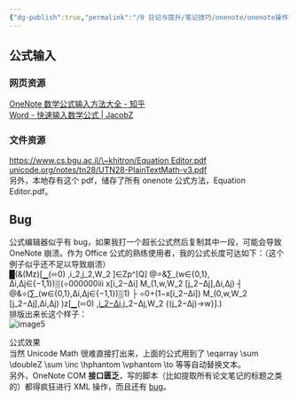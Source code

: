```yaml
---
{"dg-publish":true,"permalink":"/0 日记与提升/笔记技巧/onenote/onenote操作技巧/onenote公式/","title":"onenote公式"}
---
```



## 公式输入
### 网页资源
[OneNote 数学公式输入方法大全 - 知乎](https://zhuanlan.zhihu.com/p/459539805)  
[Word - 快速输入数学公式 | JacobZ](https://zyxin.xyz/blog/2017-08/word-math/)
### 文件资源
[https://www.cs.bgu.ac.il/\~khitron/Equation Editor.pdf](https://www.cs.bgu.ac.il/~khitron/Equation%20Editor.pdf)  
[unicode.org/notes/tn28/UTN28-PlainTextMath-v3.pdf](http://unicode.org/notes/tn28/UTN28-PlainTextMath-v3.pdf)  
另外，本地存有这个 pdf，储存了所有 onenote 公式方法，Equation Editor.pdf。

## Bug
公式编辑器似乎有 bug，如果我打一个超长公式然后复制其中一段，可能会导致 OneNote 崩溃。作为 Office 公式的熟练使用者，我的公式长度可达如下：（这个例子似乎还不足以导致崩溃）  
█(&(Mz)\[▁(⬄0) ,i_2,j_2,W_2 \]∈Zp^\[Q\] @=&∑\_(w∈{0,1}, ∆i,∆j∈{−1,1})▒(⟡000000iii x\[i_2−∆i\] M\_(1,w,W_2 \[j_2−∆j\],∆i,∆j) ┤ @&⟡(∑\_(w∈{0,1},∆i,∆j∈{−1,1})▒1) ├ ⟡0+(1−x\[i_2−∆i\]) M\_(0,w,W_2 \[j_2−∆j\],∆i,∆j) )z\[▁(⬄0) ,[i_2−∆i](https://www.zhihu.com/search?q=i_2%E2%88%92%E2%88%86i&search_source=Entity&hybrid_search_source=Entity&hybrid_search_extra=%7B%22sourceType%22%3A%22answer%22%2C%22sourceId%22%3A1525594474%7D),j_2−∆j,W_2 {(j_2−∆j)→w}\].)  
排版出来长这个样子：  
![image5](/img/user/resources/attachments/image5.jpeg)

公式效果  
当然 Unicode Math 很难直接打出来，上面的公式用到了 \eqarray \sum \doubleZ \sum \inc \hphantom \vphantom \to 等等自动替换文本。  
另外，OneNote COM **接口匮乏**，写的脚本（比如提取所有论文笔记的标题之类的）都得疯狂进行 XML 操作，而且还有 [bug](https://link.zhihu.com/?target=https%3A//github.com/GeeLaw/onenote-object-model/blob/master/docs/events.md)。